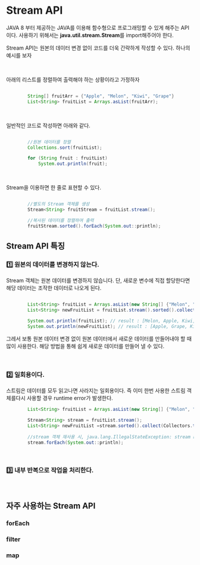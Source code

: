 # Stream API

JAVA 8 부터 제공하는 JAVA를 이용해 함수형으로 프로그래밍할 수 있게 해주는 API이다. 사용하기 위해서는 **java.util.stream.Stream**를 import해주어야 한다. 

Stream API는 원본의 데이터 변경 없이 코드를 더욱 간략하게 작성할 수 있다. 하나의 예시를 보자

</br>

아래의 리스트를 정렬하여 출력해야 하는 상황이라고 가정하자

```java

        String[] fruitArr = {"Apple", "Melon", "Kiwi", "Grape"}
        List<String> fruitList = Arrays.asList(fruitArr);
```

</br>

일반적인 코드로 작성하면 아래와 같다.
```java

        //원본 데이터를 정렬
        Collections.sort(fruitList);

        for (String fruit : fruitList)
            System.out.println(fruit);
```
</br>

Stream을 이용하면 한 줄로 표현할 수 있다.
```java

        //별도의 Stream 객체를 생성
        Stream<String> fruitStream = fruitList.stream();

        //복사된 데이터를 정렬하여 출력
        fruitStream.sorted().forEach(System.out::println);

```

## Stream API 특징


### 1️⃣ 원본의 데이터를 변경하지 않는다. 

Stream 객체는 원본 데이터를 변경하지 않습니다. 단, 새로운 변수에 직접 할당한다면 해당 데이터는 조작한 데이터로 나오게 된다.

```java

        List<String> fruitList = Arrays.asList(new String[] {"Melon", "Apple", "Kiwi", "Grape"});
        List<String> newFruitList = fruitList.stream().sorted().collect(Collectors.toList());

        System.out.println(fruitList); // result : [Melon, Apple, Kiwi, Grape]
        System.out.println(newFruitList); // result : [Apple, Grape, Kiwi, Melon]

```


그레서 보통 원본 데이터 변경 없이 원본 데이터에서 새로운 데이터를 만들어내야 할 때 많이 사용한다. 해당 방법을 통해 쉽게 새로운 데이터를 만들어 낼 수 있다. 

</br>

### 2️⃣ 일회용이다.

스트림은 데이터를 모두 읽고나면 사라지는 일회용이다. 즉 이미 한번 사용한 스트림 객체를다시 사용할 경우 runtime error가 발생한다.

```java
        List<String> fruitList = Arrays.asList(new String[] {"Melon", "Apple", "Kiwi", "Grape"});

        Stream<String> stream = fruitList.stream();
        List<String> newFruitList =stream.sorted().collect(Collectors.toList());
        
        //stream 객체 재사용 시, java.lang.IllegalStateException: stream has already been operated upon or closed 발생
        stream.forEach(System.out::println);


```

</br>


### 3️⃣ 내부 반복으로 작업을 처리한다. 



</br>

## 자주 사용하는 Stream API



### forEach



### filter



### map



